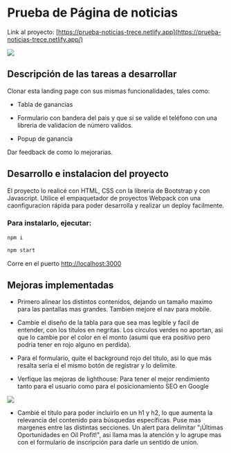 # Prueba de Página de noticias

Link al proyecto: [https://prueba-noticias-trece.netlify.app](https://prueba-noticias-trece.netlify.app/)

![](https://res.cloudinary.com/dhdhpvhkg/image/upload/q_80/v1722973000/examen/imagen-app.webp)

## Descripción de las tareas a desarrollar

Clonar esta landing page con sus mismas funcionalidades, tales como:

- Tabla de ganancias

- Formulario con bandera del pais y que si se valide el teléfono con una libreria de validacion de número validos.

- Popup de ganancia

Dar feedback de como lo mejorarias. 

## Desarrollo e instalacion del proyecto

El proyecto lo realicé con HTML, CSS con la libreria de Bootstrap y con Javascript. Utilice el empaquetador de proyectos Webpack con una caonfiguracion rápida para poder desarrolla y realizar un deploy facilmente.

### Para instalarlo, ejecutar:

```js
npm i

npm start
```

Corre en el puerto [http://localhost:3000](http://localhost:3000)

## Mejoras implementadas

- Primero alinear los distintos contenidos, dejando un tamaño maximo para las pantallas mas grandes. Tambien mejore el nav para mobile.

- Cambie el diseño de la tabla para que sea mas legible y facil de entender, con los títulos en negritas. Los circulos verdes no aportan, asi que lo cambie por el color en el monto (asumi que era positivo pero podria tener en rojo alguno en perdida).

- Para el formulario, quite el background rojo del título, asi lo que más resalta seria el el mismo botón de registrar y lo delimite.

- Verfique las mejoras de lighthouse: Para tener el mejor rendimiento tanto para el usuario como para el posicionamiento SEO en Google

![](https://res.cloudinary.com/dhdhpvhkg/image/upload/c_scale,q_80,w_1080/v1722978636/examen/imagen-lighthouse.webp)

- Cambié el título para poder incluirlo en un h1 y h2, lo que aumenta la relevancia del contenido para búsquedas específicas. Puse mas margenes entre las distintas secciones. Un alert para delimitar "¡Últimas Oportunidades en Oil Profit!", asi llama mas la atención y lo agrupe mas con el formulario de inscripción para darle un sentido de union. 
